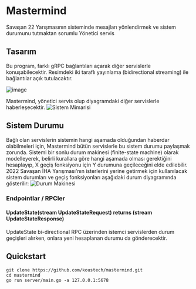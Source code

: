 # Mastermind
Savaşan 22 Yarışmasının sisteminde mesajları yönlendirmek ve sistem durumunu tutmaktan sorumlu Yönetici servis

## Tasarım
Bu program, farklı gRPC bağlantıları açarak diğer servislerle konuşabilecektir. Resimdeki iki taraflı yayınlama (bidirectional streaming) ile bağlantılar açık tutulacaktır.

![image](https://user-images.githubusercontent.com/53450844/177382414-6e5f8ecc-e955-4d49-9c04-8818763de7a3.png)

Mastermind, yönetici servis olup diyagramdaki diğer servislerle haberleşecektir.
![Sistem Mimarisi](https://user-images.githubusercontent.com/53450844/181495511-c5dd93b5-4f80-4de2-9b1e-53146efb052d.png)


## Sistem Durumu
Bağlı olan servislerin sistemin hangi aşamada olduğundan haberdar olabilmeleri için, Mastermind bütün servislerle bu sistem durumu paylaşmak zorunda. Sistemi bir sonlu durum makinesi (finite-state machine) olarak modelleyerek, belirli kurallara göre hangi aşamada olması gerektiğini hesaplayıp, X geçiş fonksiyonu için Y durumuna geçileceğini elde edilebilir. 2022 Savaşan İHA Yarışması'nın isterlerini yerine getirmek için kullanılacak sistem durumları ve geçiş fonksiyonları aşağıdaki durum diyagramında gösterilir:
![Durum Makinesi](https://user-images.githubusercontent.com/53450844/181495372-cb0da3ee-6a44-41cb-b599-208a7b66471c.png)



### Endpointlar / RPCler

#### UpdateState(stream UpdateStateRequest) returns (stream UpdateStateResponse)
UpdateState bi-directional RPC üzerinden istemci servislerden durum geçişleri alırken, onlara yeni hesaplanan durumu da gönderecektir.


## Quickstart

```
git clone https://github.com/koustech/mastermind.git
cd mastermind
go run server/main.go -a 127.0.0.1:5678
```


